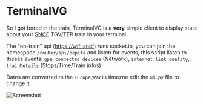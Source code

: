 # TerminalVG

So I got bored in the train, TerminalVG is a **very** simple client to display stats about your [SNCF](https://en.wikipedia.org/wiki/SNCF) TGV/TER train in your terminal.

The "on-train" api (https://wifi.sncf) runs socket.io, you can join the namespace `/router/api/pepita` and listen for events,
this script listen to theses events: `gps`, `connected_devices` (Network), `internet_link_quality`, `trainDetails` (Stops/Time/Train infos)

Dates are converted to the `Europe/Paris` timezne edit the `ui.py` file to change it

![Screenshot](https://data.thestaticturtle.fr/ShareX/2021/12/22/train.png)
